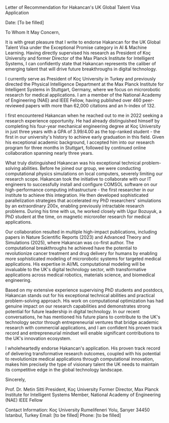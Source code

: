 Letter of Recommendation for Hakancan's UK Global Talent Visa Application

Date: [To be filled]

To Whom It May Concern,

It is with great pleasure that I write to endorse Hakancan for the UK Global Talent Visa under the Exceptional Promise category in AI & Machine Learning. Having directly supervised his research as President of Koç University and former Director of the Max Planck Institute for Intelligent Systems, I can confidently state that Hakancan represents the caliber of emerging talent that will drive future breakthroughs in digital technology.

I currently serve as President of Koç University in Turkey and previously directed the Physical Intelligence Department at the Max Planck Institute for Intelligent Systems in Stuttgart, Germany, where we focus on microrobotic research for medical applications. I am a member of the National Academy of Engineering (NAE) and IEEE Fellow, having published over 460 peer-reviewed papers with more than 62,000 citations and an h-index of 132.

I first encountered Hakancan when he reached out to me in 2022 seeking a research experience opportunity. He had already distinguished himself by completing his four-year mechanical engineering degree at Koç University in just three years with a GPA of 3.99/4.00 as the top-ranked student - the first in our university's history to achieve early graduation in this field. Given his exceptional academic background, I accepted him into our research program for three months in Stuttgart, followed by continued online collaboration spanning nearly three years.

What truly distinguished Hakancan was his exceptional technical problem-solving abilities. Before he joined our group, we were conducting computational physics simulations on local computers, severely limiting our research scope. Hakancan took the initiative to collaborate with our IT engineers to successfully install and configure COMSOL software on our high-performance computing infrastructure - the first researcher in our institute to achieve this integration. He then developed sophisticated parallelization strategies that accelerated my PhD researchers' simulations by an extraordinary 200x, enabling previously intractable research problems. During his time with us, he worked closely with Ugur Bozuyuk, a PhD student at the time, on magnetic microroller research for medical applications.

Our collaboration resulted in multiple high-impact publications, including papers in Nature Scientific Reports (2023) and Advanced Theory and Simulations (2025), where Hakancan was co-first author. The computational breakthroughs he achieved have the potential to revolutionize cancer treatment and drug delivery for humans by enabling more sophisticated modeling of microrobotic systems for targeted medical applications. His expertise in AI/ML computational modeling will be invaluable to the UK's digital technology sector, with transformative applications across medical robotics, materials science, and biomedical engineering.

Based on my extensive experience supervising PhD students and postdocs, Hakancan stands out for his exceptional technical abilities and practical problem-solving approach. His work on computational optimization has had genuine impact on our research capabilities and demonstrates strong potential for future leadership in digital technology. In our recent conversations, he has mentioned his future plans to contribute to the UK's technology sector through entrepreneurial ventures that bridge academic research with commercial applications, and I am confident his proven track record and entrepreneurial mindset will enable significant contributions to the UK's innovation ecosystem.

I wholeheartedly endorse Hakancan's application. His proven track record of delivering transformative research outcomes, coupled with his potential to revolutionize medical applications through computational innovation, makes him precisely the type of visionary talent the UK needs to maintain its competitive edge in the global technology landscape.

Sincerely,

Prof. Dr. Metin Sitti
President, Koç University
Former Director, Max Planck Institute for Intelligent Systems
Member, National Academy of Engineering (NAE)
IEEE Fellow

Contact Information:
Koç University
Rumelifeneri Yolu, Sarıyer
34450 Istanbul, Turkey
Email: [to be filled]
Phone: [to be filled]
